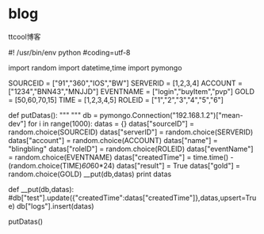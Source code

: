 # blog
ttcool博客

#! /usr/bin/env python
#coding=utf-8

import random
import datetime,time
import pymongo


SOURCEID = ["91","360","IOS","BW"]
SERVERID = [1,2,3,4]
ACCOUNT = ["1234","BNN43","MNJJD"]
EVENTNAME = ["login","buyItem","pvp"]
GOLD = [50,60,70,15]
TIME = [1,2,3,4,5]
ROLEID = ["1","2","3","4","5","6"]




def putDatas():
    """
    """
    db = pymongo.Connection("192.168.1.2")["mean-dev"]
    for i in range(1000):
        datas = {}
        datas["sourceID"] = random.choice(SOURCEID)
        datas["serverID"] = random.choice(SERVERID)
        datas["account"] = random.choice(ACCOUNT)
        datas["name"] = "blingbling"
        datas["roleID"] = random.choice(ROLEID)
        datas["eventName"] = random.choice(EVENTNAME)
        datas["createdTime"] = time.time() - (random.choice(TIME)*60*60*24)
        datas["result"] = True
        datas["gold"] = random.choice(GOLD)
        __put(db,datas)
        print datas


def __put(db,datas):
    #db["test"].update({"createdTime":datas["createdTime"]},datas,upsert=True)
    db["logs"].insert(datas)



putDatas()

